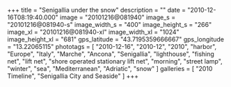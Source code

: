 +++
title = "Senigallia under the snow"
description = ""
date = "2010-12-16T08:19:40.000"
image = "20101216@081940"
image_s = "20101216@081940-s"
image_width_s = "400"
image_height_s = "266"
image_xl = "20101216@081940-xl"
image_width_xl = "1024"
image_height_xl = "681"
gps_latitude = "43.7195359666667"
gps_longitude = "13.22065115"
phototags = [ "2010-12-16", "2010-12", "2010", "harbor", "Europe", "Italy", "Marche", "Ancona", "Senigallia", "lighthouse", "fishing net", "lift net", "shore operated stationary lift net", "morning", "street lamp", "winter", "sea", "Mediterranean", "Adriatic", "snow" ]
galleries = [ "2010 Timeline", "Senigallia City and Seaside" ]
+++
